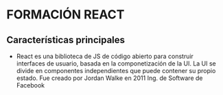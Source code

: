 # FORMACIÓN REACT
## Características principales
- React es una biblioteca de JS de código abierto para construir interfaces de usuario, basada en la componetización de la UI. La UI se divide en componentes independientes que puede contener su propio estado. Fue creado por Jordan Walke en 2011 Ing. de Software de Facebook
